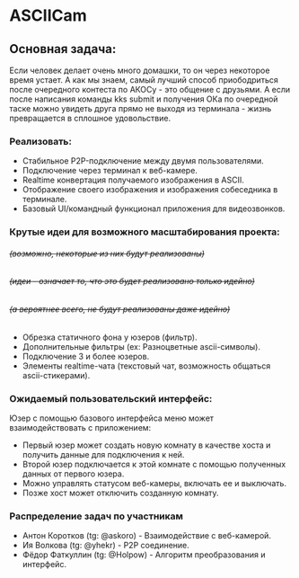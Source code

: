 # ASCIICam

## Основная задача:

Если человек делает очень много домашки, то он через некоторое время устает. А как мы знаем, самый лучший способ приободриться после очередного контеста по АКОСу - это общение с друзьями. А если после написания команды kks submit и получения ОКа по очередной таске можно увидеть друга прямо не выходя из терминала - жизнь превращается в сплошное удовольствие.

### Реализовать:

* Стабильное P2P-подключение между двумя пользователями.
* Подключение через терминал к веб-камере.
* Realtime конвертация получаемого изображения в ASCII.
* Отображение своего изображения и изображения собеседника в терминале.
* Базовый UI/командный функционал приложения для видеозвонков.

### Крутые идеи для возможного масштабирования проекта:
###### ~~_(возможно, некоторые из них будут реализованы)_~~
###### ~~_(идеи - означает то, что это будет реализовано только идейно)_~~
###### ~~_(а вероятнее всего, не будут реализованы даже идейно)_~~

* Обрезка статичного фона у юзеров (фильтр).
* Дополнительные фильтры (ex: Разноцветные ascii-символы).
* Подключение 3 и более юзеров.
* Элементы realtime-чата (текстовый чат, возможность общаться ascii-стикерами).

### Ожидаемый пользовательский интерфейс:

Юзер с помощью базового интерфейса меню может взаимодействовать с приложением:
* Первый юзер может создать новую комнату в качестве хоста и получить данные для подключения к ней.
* Второй юзер подключается к этой комнате с помощью полученных данных от первого юзера.
* Можно управлять статусом веб-камеры, включать ее и выключать.
* Позже хост может отключить созданную комнату.


### Распределение задач по участникам

* Антон Коротков (tg: @askoro) - Взаимодействие с веб-камерой.
* Ия Волкова (tg: @yhekr) - P2P соединение.
* Фёдор Фаткуллин (tg: @Holpow) - Алгоритм преобразования и интерфейс.